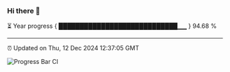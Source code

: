 ### Hi there 👋

⏳ Year progress { ████████████████████████████▁▁ } 94.68 %

---

⏰ Updated on Thu, 12 Dec 2024 12:37:05 GMT

![Progress Bar CI](https://github.com/liununu/liununu/workflows/Progress%20Bar%20CI/badge.svg)
